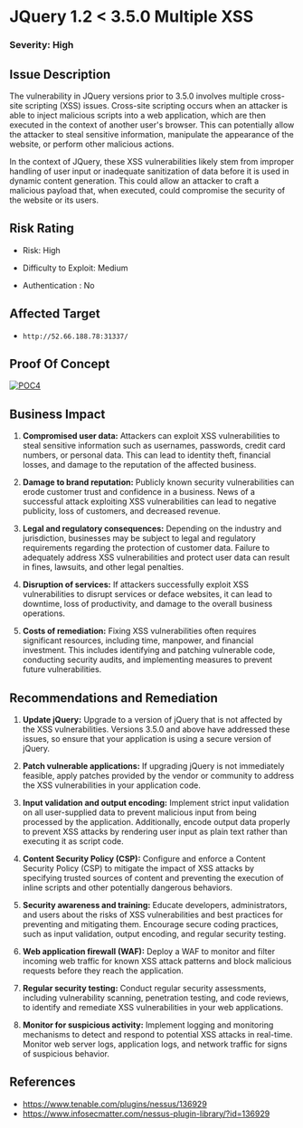 ﻿# JQuery 1.2 < 3.5.0 Multiple XSS

### Severity: High

## Issue Description



The vulnerability in JQuery versions prior to 3.5.0 involves multiple cross-site scripting (XSS) issues. Cross-site scripting occurs when an attacker is able to inject malicious scripts into a web application, which are then executed in the context of another user's browser. This can potentially allow the attacker to steal sensitive information, manipulate the appearance of the website, or perform other malicious actions.

In the context of JQuery, these XSS vulnerabilities likely stem from improper handling of user input or inadequate sanitization of data before it is used in dynamic content generation. This could allow an attacker to craft a malicious payload that, when executed, could compromise the security of the website or its users.


## Risk Rating

-   Risk: High
    
-   Difficulty to Exploit: Medium
    
-   Authentication : No

## Affected Target

-     http://52.66.188.78:31337/


## Proof Of Concept


<a href="https://ibb.co/s9ym8hF"><img src="https://i.ibb.co/1G8vF39/POC4.png" alt="POC4" border="0"></a>

## Business Impact

1.  **Compromised user data:** Attackers can exploit XSS vulnerabilities to steal sensitive information such as usernames, passwords, credit card numbers, or personal data. This can lead to identity theft, financial losses, and damage to the reputation of the affected business.
    
2.  **Damage to brand reputation:** Publicly known security vulnerabilities can erode customer trust and confidence in a business. News of a successful attack exploiting XSS vulnerabilities can lead to negative publicity, loss of customers, and decreased revenue.
    
3.  **Legal and regulatory consequences:** Depending on the industry and jurisdiction, businesses may be subject to legal and regulatory requirements regarding the protection of customer data. Failure to adequately address XSS vulnerabilities and protect user data can result in fines, lawsuits, and other legal penalties.
    
4.  **Disruption of services:** If attackers successfully exploit XSS vulnerabilities to disrupt services or deface websites, it can lead to downtime, loss of productivity, and damage to the overall business operations.
    
5.  **Costs of remediation:** Fixing XSS vulnerabilities often requires significant resources, including time, manpower, and financial investment. This includes identifying and patching vulnerable code, conducting security audits, and implementing measures to prevent future vulnerabilities.

## Recommendations and Remediation

1.  **Update jQuery:** Upgrade to a version of jQuery that is not affected by the XSS vulnerabilities. Versions 3.5.0 and above have addressed these issues, so ensure that your application is using a secure version of jQuery.
    
2.  **Patch vulnerable applications:** If upgrading jQuery is not immediately feasible, apply patches provided by the vendor or community to address the XSS vulnerabilities in your application code.
    
3.  **Input validation and output encoding:** Implement strict input validation on all user-supplied data to prevent malicious input from being processed by the application. Additionally, encode output data properly to prevent XSS attacks by rendering user input as plain text rather than executing it as script code.
    
4.  **Content Security Policy (CSP):** Configure and enforce a Content Security Policy (CSP) to mitigate the impact of XSS attacks by specifying trusted sources of content and preventing the execution of inline scripts and other potentially dangerous behaviors.
    
5.  **Security awareness and training:** Educate developers, administrators, and users about the risks of XSS vulnerabilities and best practices for preventing and mitigating them. Encourage secure coding practices, such as input validation, output encoding, and regular security testing.
    
6.  **Web application firewall (WAF):** Deploy a WAF to monitor and filter incoming web traffic for known XSS attack patterns and block malicious requests before they reach the application.
    
7.  **Regular security testing:** Conduct regular security assessments, including vulnerability scanning, penetration testing, and code reviews, to identify and remediate XSS vulnerabilities in your web applications.
    
8.  **Monitor for suspicious activity:** Implement logging and monitoring mechanisms to detect and respond to potential XSS attacks in real-time. Monitor web server logs, application logs, and network traffic for signs of suspicious behavior.



## References

 - https://www.tenable.com/plugins/nessus/136929
 - https://www.infosecmatter.com/nessus-plugin-library/?id=136929


